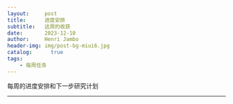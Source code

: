 ```yaml
---
layout:     post
title:      进度安排
subtitle:   这周的收获
date:       2023-12-10
author:     Henri Jambo
header-img: img/post-bg-miui6.jpg
catalog: 	  true
tags:
    - 每周任务
---
```

每周的进度安排和下一步研究计划

------
